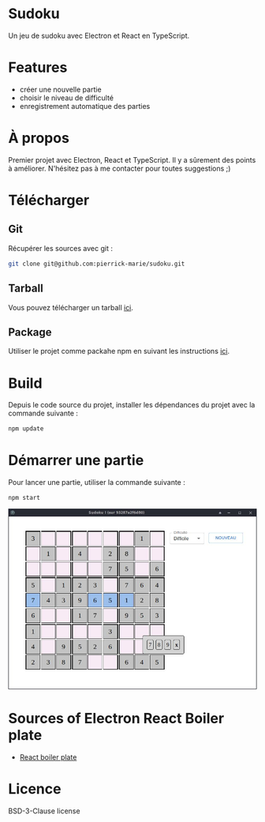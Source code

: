 Sudoku
=======

Un jeu de sudoku avec Electron et React en TypeScript. 

# Features

* créer une nouvelle partie
* choisir le niveau de difficulté
* enregistrement automatique des parties

# À propos

Premier projet avec Electron, React et TypeScript. Il y a sûrement des points à améliorer. N'hésitez pas à me contacter pour toutes suggestions ;)

# Télécharger

## Git

Récupérer les sources avec git :

```sh
git clone git@github.com:pierrick-marie/sudoku.git
```

## Tarball

Vous pouvez télécharger un tarball [ici](https://github.com/pierrick-marie/sudoku/releases).

## Package

Utiliser le projet comme packahe npm en suivant les instructions [ici](https://github.com/pierrick-marie/sudoku/pkgs/npm/sudoku).

# Build

Depuis le code source du projet, installer les dépendances du projet avec la commande suivante : 

```sh
npm update
```

# Démarrer une partie

Pour lancer une partie, utiliser la commande suivante :

```sh
npm start
```

![screen short](./screenshot/demo.jpg)

# Sources of Electron React Boiler plate

* [React boiler plate](https://github.com/electron-react-boilerplate/electron-react-boilerplate)

# Licence

BSD-3-Clause license